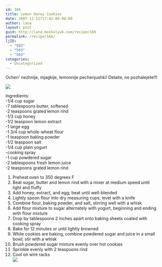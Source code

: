 ```yaml
---
id: 166
title: Lemon Honey Cookies
date: 2007-12-11T17:42:00-08:00
author: lana
layout: post
guid: http://lana.moskalyuk.com/recipe/166
permalink: /recipe/166/
ljID:
  - "503"
  - "503"
  - "503"
categories:
  - Uncategorized
---
```

Ochen&apos; nezhnije, mjagkije, lemonnije pechenjushki! Delaite, ne pozhalejete!!!

[![](http://farm3.static.flickr.com/2408/2104758946_cafb9e2a87.jpg?v=0)](http://farm3.static.flickr.com/2408/2104758946_cafb9e2a87.jpg?v=0)

Ingredients:  
-1/4 cup sugar  
-7 tablespoons butter, softened  
-2 teaspoons grated lemon rind  
-1/3 cup honey  
-1/2 teaspoon lemon extract  
-1 large egg  
-1 3/4 cup whole-wheat flour  
-1 teaspoon baking powder  
-1/2 teaspoon salt  
-1/4 cup plain yogurt  
-cooking spray  
-1 cup powdered sugar  
-2 tablespoons fresh lemon juice  
-2 teaspoons grated lemon rind

1. Preheat oven to 350 degrees F  
2. Beat sugar, butter and lemon rind with a mixer at medium speed until light and fluffy  
3. Add honey, extract, and egg; beat until well-blended  
4. Lightly spoon flour into dry measuring cups; level with a knife  
5. Combine flour, baking powder, and salt, stirring well with a whisk  
6. Add flour mixture to sugar alternately with yogurt, beginning and ending with flour mixture  
7. Drop by tablespoons 2 inches apart onto baking sheets coated with cooking spray  
8. Bake for 12 minutes or until lightly browned  
9. While cookies are baking, combine powdered sugar and juice in a small bowl; stir with a whisk  
10. Brush powdered sugar mixture evenly over hot cookies  
11. Sprinkle evenly with 2 teaspoons rind  
12. Cool on wire racks  
![](http://farm3.static.flickr.com/2282/2103980905_53974515e4.jpg?v=0)